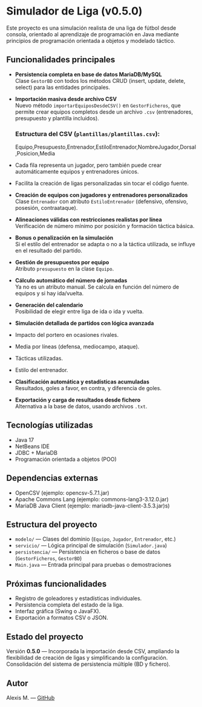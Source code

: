 # Simulador de Liga (v0.5.0)

Este proyecto es una simulación realista de una liga de fútbol desde consola, orientado al aprendizaje de programación en Java mediante principios de programación orientada a objetos y modelado táctico.

## Funcionalidades principales

- **Persistencia completa en base de datos MariaDB/MySQL**  
  Clase `GestorBD` con todos los métodos CRUD (insert, update, delete, select) para las entidades principales.

- **Importación masiva desde archivo CSV**  
  Nuevo método `importarEquiposDesdeCSV()` en `GestorFicheros`, que permite crear equipos completos desde un archivo `.csv` (entrenadores, presupuesto y plantilla incluidos).

  ### Estructura del CSV (`plantillas/plantillas.csv`):
  Equipo,Presupuesto,Entrenador,EstiloEntrenador,NombreJugador,Dorsal,Posicion,Media
  
- Cada fila representa un jugador, pero también puede crear automáticamente equipos y entrenadores únicos.
- Facilita la creación de ligas personalizadas sin tocar el código fuente.

- **Creación de equipos con jugadores y entrenadores personalizados**  
Clase `Entrenador` con atributo `EstiloEntrenador` (defensivo, ofensivo, posesión, contraataque).

- **Alineaciones válidas con restricciones realistas por línea**  
Verificación de número mínimo por posición y formación táctica básica.

- **Bonus o penalización en la simulación**  
Si el estilo del entrenador se adapta o no a la táctica utilizada, se influye en el resultado del partido.

- **Gestión de presupuestos por equipo**  
Atributo `presupuesto` en la clase `Equipo`.

- **Cálculo automático del número de jornadas**  
Ya no es un atributo manual. Se calcula en función del número de equipos y si hay ida/vuelta.

- **Generación del calendario**  
Posibilidad de elegir entre liga de ida o ida y vuelta.

- **Simulación detallada de partidos con lógica avanzada**
- Impacto del portero en ocasiones rivales.
- Media por líneas (defensa, mediocampo, ataque).
- Tácticas utilizadas.
- Estilo del entrenador.

- **Clasificación automática y estadísticas acumuladas**  
Resultados, goles a favor, en contra, y diferencia de goles.

- **Exportación y carga de resultados desde fichero**  
Alternativa a la base de datos, usando archivos `.txt`.

## Tecnologías utilizadas

- Java 17
- NetBeans IDE
- JDBC + MariaDB
- Programación orientada a objetos (POO)

## Dependencias externas 

- OpenCSV (ejemplo: opencsv-5.7.1.jar)
- Apache Commons Lang (ejemplo: commons-lang3-3.12.0.jar)
- MariaDB Java Client (ejemplo: mariadb-java-client-3.5.3.jar)s)

## Estructura del proyecto

- `modelo/` — Clases del dominio (`Equipo`, `Jugador`, `Entrenador`, etc.)
- `servicio/` — Lógica principal de simulación (`Simulador.java`)
- `persistencia/` — Persistencia en ficheros o base de datos (`GestorFicheros`, `GestorBD`)
- `Main.java` — Entrada principal para pruebas o demostraciones

## Próximas funcionalidades

- Registro de goleadores y estadísticas individuales.
- Persistencia completa del estado de la liga.
- Interfaz gráfica (Swing o JavaFX).
- Exportación a formatos CSV o JSON.

## Estado del proyecto

Versión **0.5.0** — Incorporada la importación desde CSV, ampliando la flexibilidad de creación de ligas y simplificando la configuración. Consolidación del sistema de persistencia múltiple (BD y fichero).

## Autor

Alexis M. — [GitHub](https://github.com/alexismr1988)
